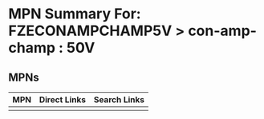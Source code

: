 



# MPN Summary For: FZECONAMPCHAMP5V > con-amp-champ : 50V

## MPNs
  

|MPN|Direct Links|Search Links|
| :--- | :--- | :--- |
||||
